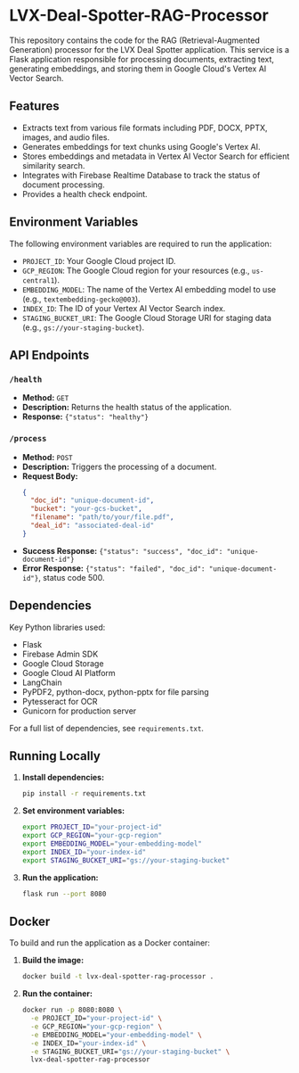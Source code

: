 # LVX-Deal-Spotter-RAG-Processor

This repository contains the code for the RAG (Retrieval-Augmented Generation) processor for the LVX Deal Spotter application. This service is a Flask application responsible for processing documents, extracting text, generating embeddings, and storing them in Google Cloud's Vertex AI Vector Search.

## Features

- Extracts text from various file formats including PDF, DOCX, PPTX, images, and audio files.
- Generates embeddings for text chunks using Google's Vertex AI.
- Stores embeddings and metadata in Vertex AI Vector Search for efficient similarity search.
- Integrates with Firebase Realtime Database to track the status of document processing.
- Provides a health check endpoint.

## Environment Variables

The following environment variables are required to run the application:

- `PROJECT_ID`: Your Google Cloud project ID.
- `GCP_REGION`: The Google Cloud region for your resources (e.g., `us-central1`).
- `EMBEDDING_MODEL`: The name of the Vertex AI embedding model to use (e.g., `textembedding-gecko@003`).
- `INDEX_ID`: The ID of your Vertex AI Vector Search index.
- `STAGING_BUCKET_URI`: The Google Cloud Storage URI for staging data (e.g., `gs://your-staging-bucket`).

## API Endpoints

### `/health`

- **Method:** `GET`
- **Description:** Returns the health status of the application.
- **Response:** `{"status": "healthy"}`

### `/process`

- **Method:** `POST`
- **Description:** Triggers the processing of a document.
- **Request Body:**
  ```json
  {
    "doc_id": "unique-document-id",
    "bucket": "your-gcs-bucket",
    "filename": "path/to/your/file.pdf",
    "deal_id": "associated-deal-id"
  }
  ```
- **Success Response:** `{"status": "success", "doc_id": "unique-document-id"}`
- **Error Response:** `{"status": "failed", "doc_id": "unique-document-id"}`, status code 500.

## Dependencies

Key Python libraries used:

- Flask
- Firebase Admin SDK
- Google Cloud Storage
- Google Cloud AI Platform
- LangChain
- PyPDF2, python-docx, python-pptx for file parsing
- Pytesseract for OCR
- Gunicorn for production server

For a full list of dependencies, see `requirements.txt`.

## Running Locally

1.  **Install dependencies:**
    ```bash
    pip install -r requirements.txt
    ```
2.  **Set environment variables:**
    ```bash
    export PROJECT_ID="your-project-id"
    export GCP_REGION="your-gcp-region"
    export EMBEDDING_MODEL="your-embedding-model"
    export INDEX_ID="your-index-id"
    export STAGING_BUCKET_URI="gs://your-staging-bucket"
    ```
3.  **Run the application:**
    ```bash
    flask run --port 8080
    ```

## Docker

To build and run the application as a Docker container:

1.  **Build the image:**
    ```bash
    docker build -t lvx-deal-spotter-rag-processor .
    ```
2.  **Run the container:**
    ```bash
    docker run -p 8080:8080 \
      -e PROJECT_ID="your-project-id" \
      -e GCP_REGION="your-gcp-region" \
      -e EMBEDDING_MODEL="your-embedding-model" \
      -e INDEX_ID="your-index-id" \
      -e STAGING_BUCKET_URI="gs://your-staging-bucket" \
      lvx-deal-spotter-rag-processor
    ```
